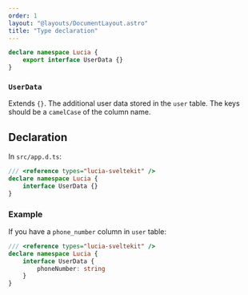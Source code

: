 ```yaml
---
order: 1
layout: "@layouts/DocumentLayout.astro"
title: "Type declaration"
---
```


```ts
declare namespace Lucia {
    export interface UserData {} 
}
```

### `UserData`

Extends `{}`. The additional user data stored in the `user` table. The keys should be a `camelCase` of the column name.

## Declaration

In `src/app.d.ts`:

```ts
/// <reference types="lucia-sveltekit" />
declare namespace Lucia {
	interface UserData {}
}
```

### Example

If you have a `phone_number` column in `user` table:

```ts
/// <reference types="lucia-sveltekit" />
declare namespace Lucia {
	interface UserData {
		phoneNumber: string
	}
}
```